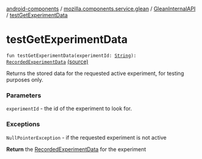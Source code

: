 [android-components](../../index.md) / [mozilla.components.service.glean](../index.md) / [GleanInternalAPI](index.md) / [testGetExperimentData](./test-get-experiment-data.md)

# testGetExperimentData

`fun testGetExperimentData(experimentId: `[`String`](https://kotlinlang.org/api/latest/jvm/stdlib/kotlin/-string/index.html)`): `[`RecordedExperimentData`](../../mozilla.components.service.glean.storages/-recorded-experiment-data/index.md) [(source)](https://github.com/mozilla-mobile/android-components/blob/master/components/service/glean/src/main/java/mozilla/components/service/glean/Glean.kt#L292)

Returns the stored data for the requested active experiment, for testing purposes only.

### Parameters

`experimentId` - the id of the experiment to look for.

### Exceptions

`NullPointerException` - if the requested experiment is not active

**Return**
the [RecordedExperimentData](../../mozilla.components.service.glean.storages/-recorded-experiment-data/index.md) for the experiment

